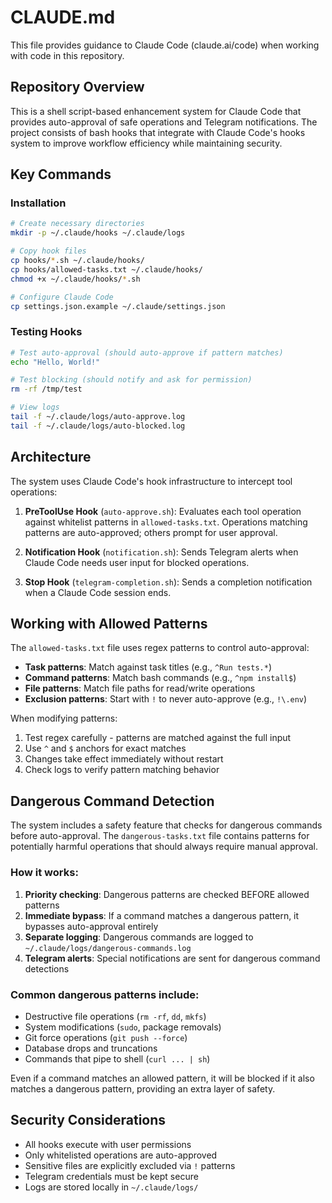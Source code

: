 # CLAUDE.md

This file provides guidance to Claude Code (claude.ai/code) when working with code in this repository.

## Repository Overview

This is a shell script-based enhancement system for Claude Code that provides auto-approval of safe operations and Telegram notifications. The project consists of bash hooks that integrate with Claude Code's hooks system to improve workflow efficiency while maintaining security.

## Key Commands

### Installation
```bash
# Create necessary directories
mkdir -p ~/.claude/hooks ~/.claude/logs

# Copy hook files
cp hooks/*.sh ~/.claude/hooks/
cp hooks/allowed-tasks.txt ~/.claude/hooks/
chmod +x ~/.claude/hooks/*.sh

# Configure Claude Code
cp settings.json.example ~/.claude/settings.json
```

### Testing Hooks
```bash
# Test auto-approval (should auto-approve if pattern matches)
echo "Hello, World!"

# Test blocking (should notify and ask for permission)
rm -rf /tmp/test

# View logs
tail -f ~/.claude/logs/auto-approve.log
tail -f ~/.claude/logs/auto-blocked.log
```

## Architecture

The system uses Claude Code's hook infrastructure to intercept tool operations:

1. **PreToolUse Hook** (`auto-approve.sh`): Evaluates each tool operation against whitelist patterns in `allowed-tasks.txt`. Operations matching patterns are auto-approved; others prompt for user approval.

2. **Notification Hook** (`notification.sh`): Sends Telegram alerts when Claude Code needs user input for blocked operations.

3. **Stop Hook** (`telegram-completion.sh`): Sends a completion notification when a Claude Code session ends.

## Working with Allowed Patterns

The `allowed-tasks.txt` file uses regex patterns to control auto-approval:

- **Task patterns**: Match against task titles (e.g., `^Run tests.*`)
- **Command patterns**: Match bash commands (e.g., `^npm install$`)
- **File patterns**: Match file paths for read/write operations
- **Exclusion patterns**: Start with `!` to never auto-approve (e.g., `!\.env`)

When modifying patterns:
1. Test regex carefully - patterns are matched against the full input
2. Use `^` and `$` anchors for exact matches
3. Changes take effect immediately without restart
4. Check logs to verify pattern matching behavior

## Dangerous Command Detection

The system includes a safety feature that checks for dangerous commands before auto-approval. The `dangerous-tasks.txt` file contains patterns for potentially harmful operations that should always require manual approval.

### How it works:
1. **Priority checking**: Dangerous patterns are checked BEFORE allowed patterns
2. **Immediate bypass**: If a command matches a dangerous pattern, it bypasses auto-approval entirely
3. **Separate logging**: Dangerous commands are logged to `~/.claude/logs/dangerous-commands.log`
4. **Telegram alerts**: Special notifications are sent for dangerous command detections

### Common dangerous patterns include:
- Destructive file operations (`rm -rf`, `dd`, `mkfs`)
- System modifications (`sudo`, package removals)
- Git force operations (`git push --force`)
- Database drops and truncations
- Commands that pipe to shell (`curl ... | sh`)

Even if a command matches an allowed pattern, it will be blocked if it also matches a dangerous pattern, providing an extra layer of safety.

## Security Considerations

- All hooks execute with user permissions
- Only whitelisted operations are auto-approved
- Sensitive files are explicitly excluded via `!` patterns
- Telegram credentials must be kept secure
- Logs are stored locally in `~/.claude/logs/`